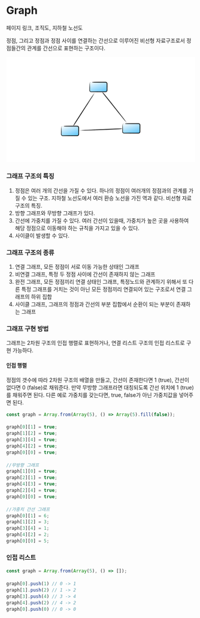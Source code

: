 # Graph

페이지 링크, 조직도, 지하철 노선도

정점, 그리고 정점과 정점 사이를 연결하는 간선으로 이루어진 비선형 자료구조로서 정점들간의 관계를 간선으로 표현하는 구조이다.

![Graph](./images/graph.png)

### 그래프 구조의 특징

1. 정점은 여러 개의 간선을 가질 수 있다. 하나의 정점이 여러개의 정점과의 관계를 가질 수 있는 구조. 지하철 노선도에서
여러 환승 노선을 가진 역과 같다. 비선형 자료 구조의 특징.
2. 방향 그래프와 무방향 그래프가 있다.
3. 간선에 가중치를 가질 수 있다. 여러 간선이 있을때, 가중치가 높은 곳을 사용하여 해당 정점으로 이동해야 하는 규칙을 가지고
있을 수 있다.
4. 사이클이 발생할 수 있다. 

### 그래프 구조의 종류

1. 연결 그래프, 모든 정점이 서로 이동 가능한 상태인 그래프
2. 비연결 그래프, 특정 두 정점 사이에 간선이 존재하지 않는 그래프
3. 완전 그래프, 모든 정점끼리 연결 상태인 그래프, 특정노드와 관계하기 위해서 또 다른 특정 그래프를 거치는 것이 아닌
모든 정점끼리 연결되어 있는 구조로서 연결 그래프의 하위 집합
4. 사이클 그래프, 그래프의 정점과 간선의 부분 집합에서 순환이 되는 부분이 존재하는 그래프

### 그래프 구현 방법

그래프는 2차원 구조의 인접 행렬로 표현하거나, 연결 리스트 구조의 인접 리스트로 구현 가능하다.

#### 인접 행렬

정점의 갯수에 따라 2차원 구조의 배열을 만들고, 간선이 존재한다면 1 (true), 간선이 없다면 0 (false)로 채워준다. 만약 무방향 그래프라면 대칭되도록 간선 위치에 1 (true)를 채워주면 된다. 
다른 예로 가중치를 갖는다면, true, false가 아닌 가중치값을 넣어주면 된다.

```js
const graph = Array.from(Array(5), () => Array(5).fill(false));

graph[0][1] = true;
graph[1][2] = true;
graph[3][4] = true;
graph[4][2] = true;
graph[0][0] = true;

//무방향 그래프
graph[1][0] = true;
graph[2][1] = true;
graph[4][3] = true;
graph[2][4] = true;
graph[0][0] = true;

//가중치 간선 그래프
graph[0][1] = 6;
graph[1][2] = 3;
graph[3][4] = 1;
graph[4][2] = 2;
graph[0][0] = 5;
```

### 인접 리스트

```js
const graph = Array.from(Array(5), () => []);

graph[0].push(1) // 0 -> 1
graph[1].push(2) // 1 -> 2
graph[3].push(4) // 3 -> 4
graph[4].push(2) // 4 -> 2
graph[0].push(0) // 0 -> 0
```
